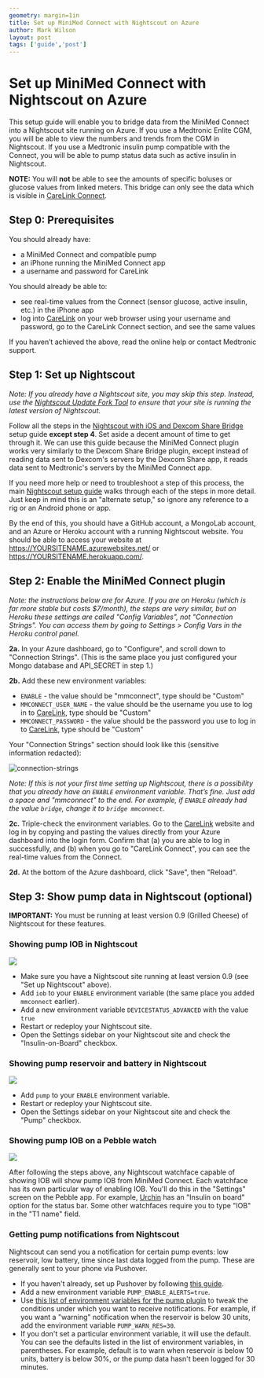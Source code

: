 ```yaml
---
geometry: margin=1in
title: Set up MiniMed Connect with Nightscout on Azure
author: Mark Wilson
layout: post
tags: ['guide','post']
---
```


# Set up MiniMed Connect with Nightscout on Azure

This setup guide will enable you to bridge data from the MiniMed Connect into a Nightscout site running on Azure. If you use a Medtronic Enlite CGM, you will be able to view the numbers and trends from the CGM in Nightscout. If you use a Medtronic insulin pump compatible with the Connect, you will be able to pump status data such as active insulin in Nightscout.

**NOTE:** You will **not** be able to see the amounts of specific boluses or glucose values from linked meters. This bridge can only see the data which is visible in [CareLink Connect][carelink].

## Step 0: Prerequisites

You should already have:
* a MiniMed Connect and compatible pump
* an iPhone running the MiniMed Connect app
* a username and password for CareLink

You should already be able to:
* see real-time values from the Connect (sensor glucose, active insulin, etc.) in the iPhone app
* log into [CareLink] on your web browser using your username and password, go to the CareLink Connect section, and see the same values

If you haven’t achieved the above, read the online help or contact Medtronic support.

## Step 1: Set up Nightscout

*Note: If you already have a Nightscout site, you may skip this step. Instead, use the [Nightscout Update Fork Tool] to ensure that your site is running the latest version of Nightscout.*

Follow all the steps in the [Nightscout with iOS and Dexcom Share Bridge] setup guide **except step 4**. Set aside a decent amount of time to get through it. We can use this guide because the MiniMed Connect plugin works very similarly to the Dexcom Share Bridge plugin, except instead of reading data sent to Dexcom's servers by the Dexcom Share app, it reads data sent to Medtronic's servers by the MiniMed Connect app.

If you need more help or need to troubleshoot a step of this process, the main [Nightscout setup guide] walks through each of the steps in more detail. Just keep in mind this is an "alternate setup," so ignore any reference to a rig or an Android phone or app.

By the end of this, you should have a GitHub account, a MongoLab account, and an Azure or Heroku account with a running Nightscout website. You should be able to access your website at https://YOURSITENAME.azurewebsites.net/ or https://YOURSITENAME.herokuapp.com/.

## Step 2: Enable the MiniMed Connect plugin

*Note: the instructions below are for Azure. If you are on Heroku (which is far more stable but costs $7/month), the steps are very similar, but on Heroku these settings are called "Config Variables", not "Connection Strings". You can access them by going to Settings > Config Vars in the Heroku control panel.*

**2a.** In your Azure dashboard, go to "Configure", and scroll down to "Connection Strings". (This is the same place you just configured your Mongo database and API_SECRET in step 1.)

**2b.** Add these new environment variables:

* `ENABLE` - the value should be "mmconnect", type should be "Custom"
* `MMCONNECT_USER_NAME` - the value should be the username you use to log in to [CareLink], type should be "Custom"
* `MMCONNECT_PASSWORD` - the value should be the password you use to log in to [CareLink], type should be "Custom"

Your "Connection Strings" section should look like this (sensitive information redacted):

![connection-strings](http://i.imgur.com/wSRJ8LM.png)

*Note: If this is not your first time setting up Nightscout, there is a possibility that you already have an `ENABLE` environment variable. That’s fine. Just add a space and "mmconnect" to the end. For example, if `ENABLE` already had the value `bridge`, change it to `bridge mmconnect`.*

**2c.** Triple-check the environment variables. Go to the [CareLink] website and log in by copying and pasting the values directly from your Azure dashboard into the login form. Confirm that (a) you are able to log in successfully, and (b) when you go to "CareLink Connect", you can see the real-time values from the Connect.

**2d.** At the bottom of the Azure dashboard, click "Save", then "Reload".

## Step 3: Show pump data in Nightscout (optional)

**IMPORTANT:** You must be running at least version 0.9 (Grilled Cheese) of Nightscout for these features.

### Showing pump IOB in Nightscout

![](http://i.imgur.com/4ziiUlx.png)

* Make sure you have a Nightscout site running at least version 0.9 (see "Set up Nightscout" above).
* Add `iob` to your `ENABLE` environment variable (the same place you added `mmconnect` earlier).
* Add a new environment variable `DEVICESTATUS_ADVANCED` with the value `true`
* Restart or redeploy your Nightscout site.
* Open the Settings sidebar on your Nightscout site and check the "Insulin-on-Board" checkbox.

### Showing pump reservoir and battery in Nightscout

![](http://i.imgur.com/w985H4Q.png)

* Add `pump` to your `ENABLE` environment variable.
* Restart or redeploy your Nightscout site.
* Open the Settings sidebar on your Nightscout site and check the "Pump" checkbox.

### Showing pump IOB on a Pebble watch

![](http://i.imgur.com/R3tH6FY.png)

After following the steps above, any Nightscout watchface capable of showing IOB will show pump IOB from MiniMed Connect. Each watchface has its own particular way of enabling IOB. You'll do this in the "Settings" screen on the Pebble app. For example, [Urchin](https://github.com/mddub/urchin-cgm/) has an "Insulin on board" option for the status bar. Some other watchfaces require you to type "IOB" in the "T1 name" field.

### Getting pump notifications from Nightscout

Nightscout can send you a notification for certain pump events: low reservoir, low battery, time since last data logged from the pump. These are generally sent to your phone via Pushover.

* If you haven't already, set up Pushover by following [this guide](http://www.nightscout.info/wiki/labs/pushover-in-funnel-cake).
* Add a new environment variable `PUMP_ENABLE_ALERTS=true`.
* Use [this list of environment variables for the pump plugin](https://github.com/nightscout/cgm-remote-monitor/#pump-pump-monitoring) to tweak the conditions under which you want to receive notifications. For example, if you want a "warning" notification when the reservoir is below 30 units, add the environment variable `PUMP_WARN_RES=30`.
* If you don't set a particular environment variable, it will use the default. You can see the defaults listed in the list of environment variables, in parentheses. For example, default is to warn when reservoir is below 10 units, battery is below 30%, or the pump data hasn't been logged for 30 minutes.

[CareLink]: https://carelink.minimed.com/
[Nightscout with iOS and Dexcom Share Bridge]: http://www.nightscout.info/wiki/welcome/nightscout-with-ios-and-dexcom-share
[Nightscout Update Fork Tool]: http://nightscout.github.io/pages/update-fork/
[Nightscout setup guide]: http://www.nightscout.info/wiki/welcome
